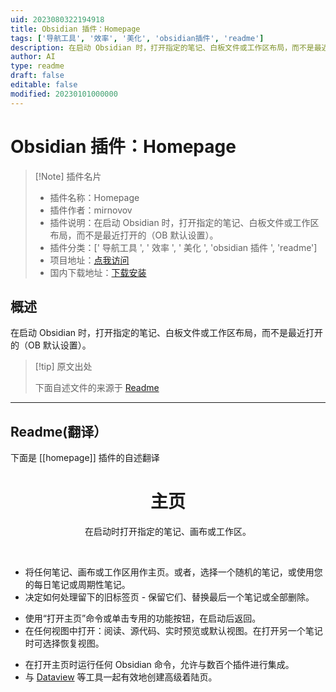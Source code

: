 ```yaml
---
uid: 2023080322194918
title: Obsidian 插件：Homepage
tags: ['导航工具', '效率', '美化', 'obsidian插件', 'readme']
description: 在启动 Obsidian 时，打开指定的笔记、白板文件或工作区布局，而不是最近打开的（OB 默认设置）。
author: AI
type: readme
draft: false
editable: false
modified: 20230101000000
---
```


# Obsidian 插件：Homepage

> [!Note] 插件名片
> - 插件名称：Homepage
> - 插件作者：mirnovov
> - 插件说明：在启动 Obsidian 时，打开指定的笔记、白板文件或工作区布局，而不是最近打开的（OB 默认设置）。
> - 插件分类：[' 导航工具 ', ' 效率 ', ' 美化 ', 'obsidian 插件 ', 'readme']
> - 项目地址：[点我访问](https://github.com/mirnovov/obsidian-homepage)
> - 国内下载地址：[下载安装](https://pkmer.cn/products/plugin/pluginMarket/?homepage)

## 概述

在启动 Obsidian 时，打开指定的笔记、白板文件或工作区布局，而不是最近打开的（OB 默认设置）。

> [!tip] 原文出处
>
>下面自述文件的来源于 [Readme](https://ghproxy.net/https://raw.githubusercontent.com/mirnovov/obsidian-homepage/main/README.md)
>

---

## Readme(翻译）

下面是 [[homepage]] 插件的自述翻译

<h1 align="center">主页</h1>
<p align="center">在启动时打开指定的笔记、画布或工作区。</p>
<br>

* 将任何笔记、画布或工作区用作主页。或者，选择一个随机的笔记，或使用您的每日笔记或周期性笔记。
* 决定如何处理留下的旧标签页 - 保留它们、替换最后一个笔记或全部删除。

<!---->

* 使用“打开主页”命令或单击专用的功能按钮，在启动后返回。
* 在任何视图中打开：阅读、源代码、实时预览或默认视图。在打开另一个笔记时可选择恢复视图。

<!---->

* 在打开主页时运行任何 Obsidian 命令，允许与数百个插件进行集成。
* 与 [Dataview](https://github.com/blacksmithgu/obsidian-dataview) 等工具一起有效地创建高级着陆页。
